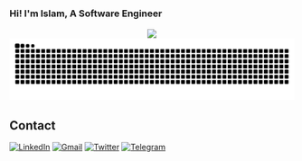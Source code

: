 ### Hi! I'm Islam, A Software Engineer


<section align="center">
  <a align="center" href="https://github.com/anuraghazra/github-readme-stats">
    <picture>
      <source
        media="(prefers-color-scheme: dark)"
        srcset="https://github-readme-stats.vercel.app/api?username=I-3B&show_icons=true&theme=github_dark_dimmed"
      />
      <source
        media="(prefers-color-scheme: light)"
        srcset="https://github-readme-stats.vercel.app/api?username=I-3B&show_icons=true&"
      />
      <img align="center" height=150 src="https://github-readme-stats.vercel.app/api?username=I-3B&show_icons=true&theme=github_dark_dimmed" />
    </picture>
  </a>
</section>

<picture>
  <source
    media="(prefers-color-scheme: dark)"
    srcset="https://github.com/I-3B/I-3B/blob/output/github-contribution-grid-snake-dark.svg"
  />
  <source
    media="(prefers-color-scheme: light)"
    srcset="https://github.com/I-3B/I-3B/blob/output/github-contribution-grid-snake.svg"
  />
  <img
    alt="github contribution grid snake animation"
    src="https://github.com/I-3B/I-3B/blob/output/github-contribution-grid-snake.svg"
  />
</picture>

<br>

## Contact
[![LinkedIn](https://img.shields.io/badge/linkedin-%230077B5.svg?style=for-the-badge&logo=linkedin&logoColor=white)](https://www.linkedin.com/in/islam-nassani)
[![Gmail](https://img.shields.io/badge/Gmail-D14836?style=for-the-badge&logo=gmail&logoColor=white)](mailto:islamnaasani@gmail.com)
[![Twitter](https://img.shields.io/badge/-Twitter-%23000000?style=for-the-badge&logo=x&logoColor=white)](https://x.com/i_3b___)
[![Telegram](https://img.shields.io/badge/Telegram-2CA5E0?style=for-the-badge&logo=telegram&logoColor=white)](https://t.me/islam_naasani)

